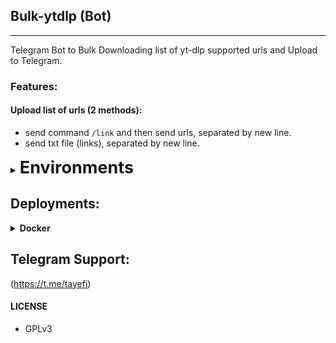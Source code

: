 ## Bulk-ytdlp (Bot)

---

Telegram Bot to Bulk Downloading list of yt-dlp supported urls and Upload to Telegram.

### Features:

#### Upload list of urls (2 methods):

- send command `/link` and then send urls, separated by new line.
- send txt file (links), separated by new line.

<details>
<summary>
    <b style="font-size: 27px"> Environments </b>
</summary>
<br>

`API_HASH`: Get this from my.telegram.org

`APP_ID`: Get this from my.telegram.org

`BOT_TOKEN`: Get this from @BotFather on Telegram.

`AS_ZIP`: Set this to `true` if you want the bot to upload the files as zipfile. Default to `false`

`BUTTONS`: Set this to `true` if you want the bot to ignore `AS_ZIP` and send a button instead. Default to `false`

</details>

## Deployments:

<details>
<summary>
    <b> Docker </b>
</summary>
<br>

Install Docker

`curl -fsSL https://get.docker.com | sh`

Refresh User State

`sudo su -l $USER`

Running Docker Server

`docker run -d -e API_HASH=xxHASHIDxx -e APP_ID=xxAPPIDxx -e BOT_TOKEN="xxx:xxx" -e OWNER_ID=xxYOURIDxx -e AS_ZIP=false -e BUTTONS=true XXX:latest`

</details>


## Telegram Support:

(https://t.me/tayefi)

#### LICENSE

- GPLv3
